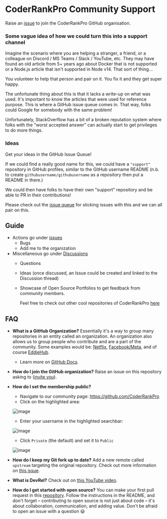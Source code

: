 # CoderRankPro Community Support

<!-- ALL-CONTRIBUTORS-BADGE:START - Do not remove or modify this section -->

<!-- ALL-CONTRIBUTORS-BADGE:END -->
Raise an [issue](https://github.com/CoderRankPro/support/issues/new?assignees=&labels=invite+me+to+the+organisation&template=invitation.yml&title=Please+invite+me+to+the+GitHub+Community+Organization) to join the CoderRankPro GitHub organisation.

### Some vague idea of how we could turn this into a support channel

Imagine the scenario where you are helping a stranger, a friend, or a colleague on Discord / MS Teams / Slack / YouTube, etc. They may have found an old article from 5+ years ago about Docker that is not supported or a Node.js article that isn't supported in Node v14. That sort of thing...

You volunteer to help that person and pair on it. You fix it and they get super happy.

The unfortunate thing about this is that it lacks a write-up on what was used. It's important to know the articles that were used for reference purpose. This is where a GitHub issue queue comes in. That way, folks could Google for somebody with the same problem!

Unfortunately, StackOverflow has a bit of a broken reputation system where folks with the "worst accepted answer" can actually start to get privileges to do more things.

### Ideas

Get your ideas in the GitHub Issue Queue!

If we could find a really good name for this, we could have a `"support"` repository in GitHub profiles, similar to the GitHub username README (n.b. to create `githubusername/githubusername` as a repository then put a README in there.)

We could then have folks to have their own "support" repository and be able to PR in their contributions!

Please check out the [issue queue](https://github.com/CoderRankPro/support/issues) for sticking issues with this and we can all pair on this.

## Guide

- Actions go under [issues](https://github.com/CoderRankPro/support/issues)
  - Bugs
  - Add me to the organization
- Miscellaneous go under [Discussions](https://github.com/CoderRankPro/support/discussions)
  - Questions
  - Ideas (once discussed, an Issue could be created and linked to the Discussion thread)
  - Showcase of Open Source Portfolios to get feedback from community members.

      Feel free to check out other cool repositories of CoderRankPro [here](https://github.com/CoderRankPro)
<!--       <a href='https://github.com/CoderRankPro'>here</a>. -->

## FAQ

- **What is a GitHub Organization?** Essentially it's a way to group many repositories in an entity called an organization. An organization also allows us to group people who contribute and are a part of the community. Some examples would be: [Netflix](https://github.com/Netflix), [Facebook/Meta](https://github.com/facebook), and of course [EddieHub](https://github.com/CoderRankPro).
  - Learn more on [GitHub Docs](https://docs.github.com/en/github/setting-up-and-managing-organizations-and-teams/about-organizations).

- **How do I join the GitHub organization?** Raise an issue on this repository asking to ([invite you](https://github.com/CoderRankPro/support/issues/new?assignees=&labels=invite+me+to+the+organisation&template=invitation.md&title=Please+invite+me+to+the+GitHub+Community+Organization)).
- **How do I set the membership public?**
  - Navigate to our community page: <https://github.com/CoderRankPro>
  - Click on the highlighted area:

  ![image](https://user-images.githubusercontent.com/53110238/140310956-bbfbd91c-5d16-469b-93f6-953cc2fae870.png)

  - Enter your username in the highlighted searchbar:

  ![image](https://user-images.githubusercontent.com/53110238/140311040-cdc77615-b9b6-4e68-8b05-5e40db0e3514.png)

  - Click `Private` (the default) and set it to `Public`

  ![image](https://user-images.githubusercontent.com/53110238/140311136-fe355147-d08d-4eaa-9b9e-f4bc496ce0d5.png)

- **How do I keep my Git fork up to date?** Add a new remote called `upstream` targeting the original repository. Check out more information on [this issue](https://github.com/CoderRankPro/support/issues/94).
- **What is DevRel?** Check out on [this YouTube video](https://www.youtube.com/watch?v=iUZerHctTB8&t=1534s).
- **How do I get started with open source?** You can make your first pull request in this [repository](https://github.com/CoderRankPro/hacktoberfest-practice). Follow the instructions in the README, and don't forget – contributing to open source is not just about code – it's about collaboration, communication, and adding value. Don't be afraid to open an issue with a question :smiley:

